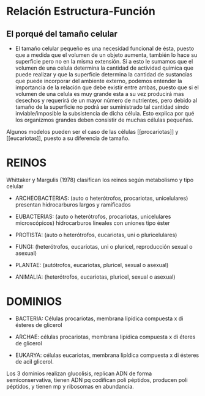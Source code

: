 # Relación Estructura-Función

## El porqué del tamaño celular

- El tamaño celular pequeño es una necesidad funcional de ésta, puesto que a medida que el volumen de un objeto aumenta, también lo hace su superficie pero no en la misma extensión. Si a esto le sumamos que el volumen de una celula determina la cantidad de actividad química que puede realizar y que la superficie determina la cantidad de sustancias que puede incorporar del ambiente externo, podemos entender la importancia de la relación que debe existir entre ambas, puesto que si el volumen de una celula es muy grande esta a su vez producirá mas desechos y requerirá de un mayor número de nutrientes, pero debido al tamaño de la superficie no podrá ser suministrado tal cantidad sindo inviable/imposible la subsistencia de dicha célula. Esto explica por qué los organizmos grandes deben consistir de muchas células pequeñas.

Algunos modelos pueden ser el caso de las células [[procariotas]] y [[eucariotas]], puesto a su diferencia de tamaño.


# REINOS 

Whittaker y Margulis (1978) clasifican los reinos según metabolismo y tipo celular

-   ARCHEOBACTERIAS: (auto o heterótrofos, procariotas, unicelulares) presentan hidrocarburos largos y ramificados
    
-   EUBACTERIAS: (auto o heterótrofos, procariotas, unicelulares microscópicos) hidrocarburos lineales con uniones tipo éster
    
-   PROTISTA: (auto o heterótrofos, eucariotas, uni o pluricelulares)
    
-   FUNGI: (heterótrofos, eucariotas, uni o pluricel, reproducción sexual o asexual)
    
-   PLANTAE: (autótrofos, eucariotas, pluricel, sexual o asexual)
    
-   ANIMALIA: (heterótrofos, eucariotas, pluricel, sexual o asexual)
    

  

# DOMINIOS

-   BACTERIA: Células procariotas, membrana lipídica compuesta x di ésteres de glicerol
    
-   ARCHAE: células procariotas, membrana lipídica compuesta x di éteres de glicerol
    
-   EUKARYA: células eucariotas, membrana lipídica compuesta x di ésteres de acil glicerol.
    

Los 3 dominios realizan glucolisis, replican ADN de forma semiconservativa, tienen ADN pq codifican poli péptidos, producen poli péptidos, y tienen mp y ribosomas en abundancia.